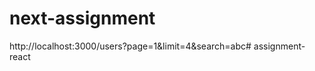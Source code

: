 # next-assignment

http://localhost:3000/users?page=1&limit=4&search=abc#   a s s i g n m e n t - r e a c t  
 